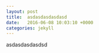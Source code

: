 ```yaml
---
layout: post
title:  asdasdasdasdasd
date:   2016-06-08 10:03:10 +0000
categories: jekyll
---
```

asdasdasdasdsd
